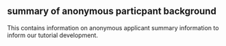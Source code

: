 ## summary of anonymous particpant background

This contains information on anonymous applicant summary information to inform our tutorial development.
